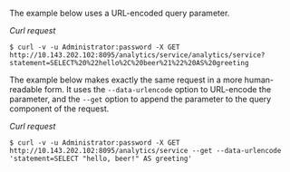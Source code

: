 The example below uses a URL-encoded query parameter.

*Curl request*

``` shell
$ curl -v -u Administrator:password -X GET http://10.143.202.102:8095/analytics/service/analytics/service?statement=SELECT%20%22hello%2C%20beer%21%22%20AS%20greeting
```

The example below makes exactly the same request in a more human-readable form.
It uses the `--data-urlencode` option to URL-encode the parameter, and the `--get` option to append the parameter to the query component of the request.

*Curl request*

``` shell
$ curl -v -u Administrator:password -X GET http://10.143.202.102:8095/analytics/service --get --data-urlencode 'statement=SELECT "hello, beer!" AS greeting'
```
